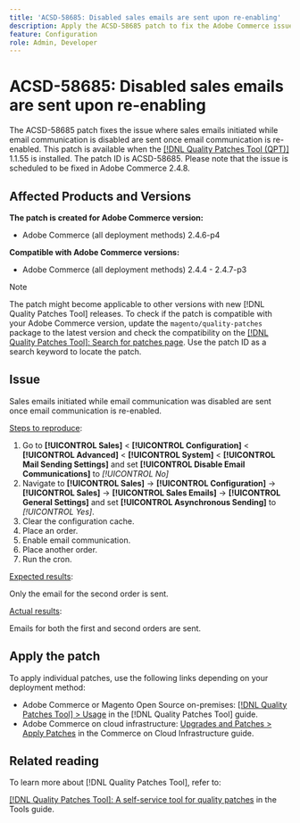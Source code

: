```yaml
---
title: 'ACSD-58685: Disabled sales emails are sent upon re-enabling'
description: Apply the ACSD-58685 patch to fix the Adobe Commerce issue where sales emails initiated while email communication is disabled are sent once email communication is re-enabled.
feature: Configuration
role: Admin, Developer
---
```

# ACSD-58685: Disabled sales emails are sent upon re-enabling

The ACSD-58685 patch fixes the issue where sales emails initiated while email communication is disabled are sent once email communication is re-enabled. This patch is available when the [[!DNL Quality Patches Tool (QPT)]](/help/tools/quality-patches-tool/quality-patches-tool-to-self-serve-quality-patches.md) 1.1.55 is installed. The patch ID is ACSD-58685. Please note that the issue is scheduled to be fixed in Adobe Commerce 2.4.8.

## Affected Products and Versions

**The patch is created for Adobe Commerce version:**

* Adobe Commerce (all deployment methods) 2.4.6-p4

**Compatible with Adobe Commerce versions:**

* Adobe Commerce (all deployment methods) 2.4.4 - 2.4.7-p3

>[!NOTE]
>
>The patch might become applicable to other versions with new [!DNL Quality Patches Tool] releases. To check if the patch is compatible with your Adobe Commerce version, update the `magento/quality-patches` package to the latest version and check the compatibility on the [[!DNL Quality Patches Tool]: Search for patches page](https://experienceleague.adobe.com/tools/commerce-quality-patches/index.html). Use the patch ID as a search keyword to locate the patch.

## Issue

Sales emails initiated while email communication was disabled are sent once email communication is re-enabled.

<u>Steps to reproduce</u>:

1. Go to **[!UICONTROL Sales]** < **[!UICONTROL Configuration]** < **[!UICONTROL Advanced]** < **[!UICONTROL System]** < **[!UICONTROL Mail Sending Settings]** and set **[!UICONTROL Disable Email Communications]** to *[!UICONTROL No]*
1. Navigate to **[!UICONTROL Sales]** → **[!UICONTROL Configuration]** → **[!UICONTROL Sales]** → **[!UICONTROL Sales Emails]** → **[!UICONTROL General Settings]** and set **[!UICONTROL Asynchronous Sending]** to *[!UICONTROL Yes]*.
1. Clear the configuration cache.
1. Place an order.
1. Enable email communication.
1. Place another order.
1. Run the cron.

<u>Expected results</u>:

Only the email for the second order is sent.

<u>Actual results</u>:

Emails for both the first and second orders are sent.

## Apply the patch

To apply individual patches, use the following links depending on your deployment method:

* Adobe Commerce or Magento Open Source on-premises: [[!DNL Quality Patches Tool] > Usage](/help/tools/quality-patches-tool/usage.md) in the [!DNL Quality Patches Tool] guide.
* Adobe Commerce on cloud infrastructure: [Upgrades and Patches > Apply Patches](https://experienceleague.adobe.com/docs/commerce-cloud-service/user-guide/develop/upgrade/apply-patches.html) in the Commerce on Cloud Infrastructure guide.

## Related reading

To learn more about [!DNL Quality Patches Tool], refer to:

[[!DNL Quality Patches Tool]: A self-service tool for quality patches](/help/tools/quality-patches-tool/quality-patches-tool-to-self-serve-quality-patches.md) in the Tools guide.
